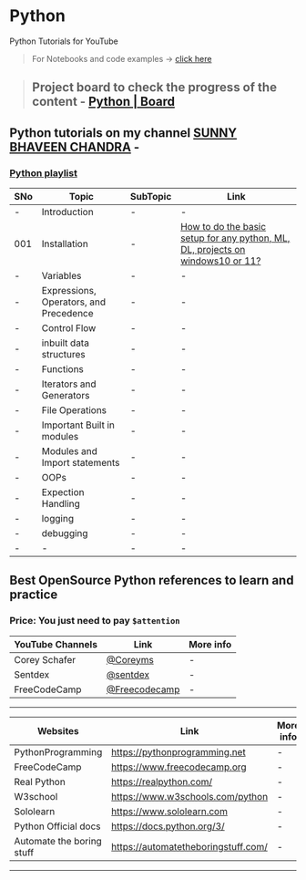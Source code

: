 # Python
Python Tutorials for YouTube

> For Notebooks and code examples -> [click here](./docs/noteboooks/)

> ## Project board to check the progress of the content - [**Python | Board**](https://github.com/users/c17hawke/projects/13/views/1)

## Python tutorials on my channel [SUNNY BHAVEEN CHANDRA](https://www.youtube.com/c/c17hawke) -

### [Python playlist](https://youtube.com/playlist?list=PLrdaCCBhU_hnxIzB7EJlY-pfYOMGRycAK)

|SNo| Topic | SubTopic | Link |
|-|-|-|-|
|-| Introduction |-|-| 
|001|Installation|-|[How to do the basic setup for any python, ML, DL, projects on windows10 or 11?](https://youtu.be/bVM-QujJ0AI)|
|-| Variables |-|-|
|-| Expressions, Operators, and Precedence |-|-|
|-| Control Flow |-|-|
|-| inbuilt data structures |-|-|
|-| Functions |-|-|
|-| Iterators and Generators |-|-|
|-| File Operations |-|-|
|-| Important Built in modules |-|-|
|-| Modules and Import statements |-|-|
|-| OOPs |-|-|
|-| Expection Handling |-|-|
|-| logging |-|-|
|-| debugging |-|-|
|-|-|-|-|


## Best OpenSource Python references to learn and practice

### Price: You just need to pay **`$attention`**

| YouTube Channels | Link | More info |
|-|-|-|
|Corey Schafer|[@Coreyms](https://www.youtube.com/c/Coreyms)|-|
|Sentdex|[@sentdex](https://www.youtube.com/c/sentdex)|-|
|FreeCodeCamp|[@Freecodecamp](https://www.youtube.com/c/Freecodecamp)|-|

---

| Websites | Link | More info |
|-|-|-|
|PythonProgramming|https://pythonprogramming.net|-|
|FreeCodeCamp|https://www.freecodecamp.org|-|
|Real Python|https://realpython.com/|-|
|W3school|https://www.w3schools.com/python|-|
|Sololearn|https://www.sololearn.com|-|
|Python Official docs| https://docs.python.org/3/ | - |
|Automate the boring stuff|https://automatetheboringstuff.com/|-|
---
